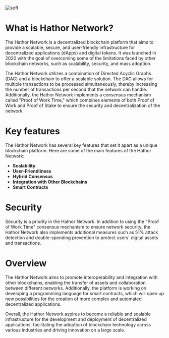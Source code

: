 ![soft](https://capsule-render.vercel.app/api?type=transparent&fontColor=3FFF00&text=Webinar%20Hathor%20Network&fontSize=35&fontAlign=24.5&height=80&animation=twinkling)

# What is Hathor Network?
The Hathor Network is a decentralized blockchain platform that aims to provide a scalable, secure, and user-friendly infrastructure for decentralized applications (dApps) and digital tokens. It was launched in 2020 with the goal of overcoming some of the limitations faced by other blockchain networks, such as scalability, security, and mass adoption.

The Hathor Network utilizes a combination of Directed Acyclic Graphs (DAG) and a blockchain to offer a scalable solution. The DAG allows for multiple transactions to be processed simultaneously, thereby increasing the number of transactions per second that the network can handle. Additionally, the Hathor Network implements a consensus mechanism called "Proof of Work Time," which combines elements of both Proof of Work and Proof of Stake to ensure the security and decentralization of the network.

# Key features

The Hathor Network has several key features that set it apart as a unique blockchain platform. Here are some of the main features of the Hathor Network:

- **Scalability**
- **User-Friendliness** 
- **Hybrid Consensus**
- **Integration with Other Blockchains**
- **Smart Contracts**
  
# Security

Security is a priority in the Hathor Network. In addition to using the "Proof of Work Time" consensus mechanism to ensure network security, the Hathor Network also implements additional measures such as 51% attack detection and double-spending prevention to protect users' digital assets and transactions.

# Overview

The Hathor Network aims to promote interoperability and integration with other blockchains, enabling the transfer of assets and collaboration between different networks. Additionally, the platform is working on developing a programming language for smart contracts, which will open up new possibilities for the creation of more complex and automated decentralized applications.

Overall, the Hathor Network aspires to become a reliable and scalable infrastructure for the development and deployment of decentralized applications, facilitating the adoption of blockchain technology across various industries and driving innovation on a large scale.
